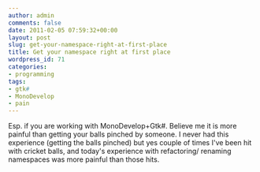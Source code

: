 ```yaml
---
author: admin
comments: false
date: 2011-02-05 07:59:32+00:00
layout: post
slug: get-your-namespace-right-at-first-place
title: Get your namespace right at first place
wordpress_id: 71
categories:
- programming
tags:
- gtk#
- MonoDevelop
- pain
---
```


Esp. if you are working with MonoDevelop+Gtk#. Believe me it is more painful than getting your balls pinched by someone. I never had this experience (getting the balls pinched) but yes couple of times I've been hit with cricket balls, and today's experience with refactoring/ renaming namespaces was more painful than those hits.



